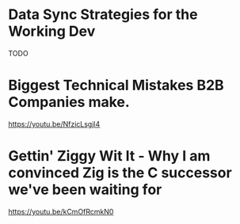 # Data Sync Strategies for the Working Dev

TODO

# Biggest Technical Mistakes B2B Companies make.

https://youtu.be/NfzicLsgjl4

# Gettin' Ziggy Wit It - Why I am convinced Zig is the C successor we've been waiting for

https://youtu.be/kCmOfRcmkN0
